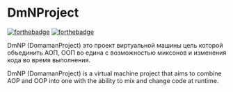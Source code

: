 # DmNProject
[![forthebadge](https://forthebadge.com/images/badges/open-source.svg)](https://forthebadge.com)
[![forthebadge](https://forthebadge.com/images/badges/0-percent-optimized.svg)](https://forthebadge.com)

DmNP (DomamanProject) это проект виртуальной машины цель которой объединить АОП, ООП во едина с возможностью миксонов и изменения кода во время выполнения.

DmNP (DomamanProject) is a virtual machine project that aims to combine AOP and OOP into one with the ability to mix and change code at runtime.
